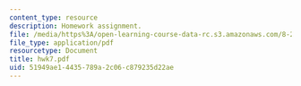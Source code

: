 ```yaml
---
content_type: resource
description: Homework assignment.
file: /media/https%3A/open-learning-course-data-rc.s3.amazonaws.com/8-251-string-theory-for-undergraduates-spring-2007/51949ae14435789a2c06c879235d22ae_hwk7.pdf
file_type: application/pdf
resourcetype: Document
title: hwk7.pdf
uid: 51949ae1-4435-789a-2c06-c879235d22ae
---
```

